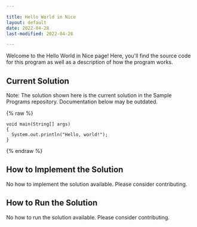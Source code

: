 ```yaml
---

title: Hello World in Nice
layout: default
date: 2022-04-28
last-modified: 2022-04-28

---
```


Welcome to the Hello World in Nice page! Here, you'll find the source code for this program as well as a description of how the program works.

## Current Solution

Note: The solution shown here is the current solution in the Sample Programs repository. Documentation below may be outdated.

{% raw %}

```Nice
void main(String[] args)
{
  System.out.println("Hello, world!");
}

```

{% endraw %}

## How to Implement the Solution

No how to implement the solution available. Please consider contributing.

## How to Run the Solution

No how to run the solution available. Please consider contributing.